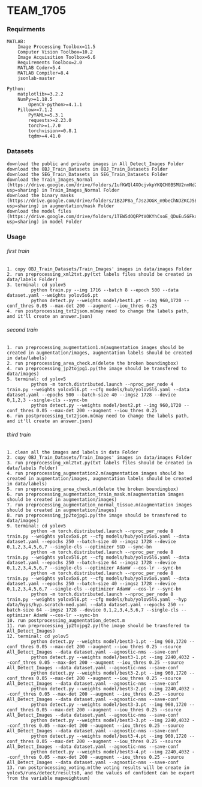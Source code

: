 # TEAM_1705

### Requirments
	MATLAB: 
		Image Processing Toolbox=11.5
		Computer Vision Toolbox=10.2
		Image Acquisition Toolbox=6.6
		Requirements Toolbox=2.0
		MATLAB Coder=5.4
		MATLAB Compiler=8.4
		jsonlab-master
    
	Python:
		matplotlib>=3.2.2
		NumPy>=1.18.5
	    	OpenCV-python>=4.1.1
	   	Pillow>=7.1.2
	    	PyYAML>=5.3.1
	    	requests>=2.23.0
	    	torch>=1.7.0
	    	torchvision>=0.8.1
	    	tqdm>=4.41.0

### Datasets
	download the public and private images in All_Detect_Images Folder
	download the OBJ_Train_Datasets in OBJ_Train_Datasets Folder
	download the SEG_Train_Datasets in SEG_Train_Datasets Folder
	download the Train_Images_Normal (https://drive.google.com/drive/folders/1ufKWQl4XOcjvkpYKQCH0BSMU2nmNd2st?usp=sharing) in Train_Images_Normal Folder
	download the binary masks (https://drive.google.com/drive/folders/1B2JP8a_fJszJOGK_m9beChNJZKCJ5B_9?usp=sharing) in augmentation/mask Folder
	download the model files (https://drive.google.com/drive/folders/1TEW5dOQFPtVOKYhCsoE_QDuEu5GFkoIJ?usp=sharing) in model Folder

### Usage
###### first train
	1. copy OBJ_Train_Datasets/Train_Images' images in data/images Folder
	2. run preprocessing_xml2txt.py(txt labels files should be created in data/labels Folder)
	3. terminal: cd yolov5
		     python train.py --img 1716 --batch 8 --epoch 500 --data dataset.yaml --weights yolov5s6.pt
		     python detect.py --weights model/best1.pt --img 960,1720 --conf_thres 0.05 --max-det 200 --augment --iou_thres 0.25
	4. run postprocessing_txt2json.m(may need to change the labels path, and it'll create an answer.json)
	
###### second train
	1. run preprocessing_augmentation1.m(augmentation images should be created in augmentation/images, augmentation labels should be created in data/labels)
	2. run preprocessing_area_check.m(delete the broken boundingbox)
	4. run preprocessing_jp2tojpg1.py(the image should be transfered to data/images)
	5. terminal: cd yolov5
		     python -m torch.distributed.launch --nproc_per_node 4 train.py --weights yolov5l6.pt --cfg models/hub/yolov5l6.yaml --data dataset.yaml --epochs 500 --batch-size 40 --imgsz 1728 --device 0,1,2,3 --single-cls --sync-bn
		     python detect.py --weights model/best2.pt --img 960,1720 --conf_thres 0.05 --max-det 200 --augment --iou_thres 0.25
	6. run postprocessing_txt2json.m(may need to change the labels path, and it'll create an answer.json)

###### third train
	1. clean all the images and labels in data Folder
	2. copy OBJ_Train_Datasets/Train_Images' images in data/images Folder
	3. run preprocessing_xml2txt.py(txt labels files should be created in data/labels Folder)
	4. run preprocessing_augmentation2.m(augmentation images should be created in augmentation/images, augmentation labels should be created in data/labels)
	5. run preprocessing_area_check.m(delete the broken boundingbox)
	6. run preprocessing_augmentation_train_mask.m(augmentation images should be created in augmentation/images)
	7. run preprocessing_augmentation_normal_tissue.m(augmentation images should be created in augmentation/images)
	8. run preprocessing_jp2tojpg1.py(the image should be transfered to data/images)
	9. terminal: cd yolov5
		     python -m torch.distributed.launch --nproc_per_node 8 train.py --weights yolov5x6.pt --cfg models/hub/yolov5x6.yaml --data dataset.yaml --epochs 250 --batch-size 40 --imgsz 1728 --device 0,1,2,3,4,5,6,7 --single-cls --optimizer SGD --sync-bn
		     python -m torch.distributed.launch --nproc_per_node 8 train.py --weights yolov5l6.pt --cfg models/hub/yolov5l6.yaml --data dataset.yaml --epochs 250 --batch-size 64 --imgsz 1728 --device 0,1,2,3,4,5,6,7 --single-cls --optimizer AdamW --cos-lr --sync-bn
		     python -m torch.distributed.launch --nproc_per_node 8 train.py --weights yolov5x6.pt --cfg models/hub/yolov5x6.yaml --data dataset.yaml --epochs 250 --batch-size 40 --imgsz 1728 --device 0,1,2,3,4,5,6,7 --single-cls --optimizer AdamW --cos-lr --sync-bn
		     python -m torch.distributed.launch --nproc_per_node 8 train.py --weights yolov5l6.pt --cfg models/hub/yolov5l6.yaml --hyp data/hyps/hyp.scratch-med.yaml --data dataset.yaml --epochs 250 --batch-size 64 --imgsz 1728 --device 0,1,2,3,4,5,6,7 --single-cls --optimizer AdamW --cos-lr --sync-bn
	10. run postprocessing_augmentation_detect.m
	11. run preprocessing_jp2tojpg2.py(the image should be transfered to All_Detect_Images)
	12. terminal: cd yolov5
		     python detect.py --weights model/best3-1.pt --img 960,1720 --conf_thres 0.05 --max-det 200 --augment --iou_thres 0.25 --source All_Detect_Images --data dataset.yaml --agnostic-nms --save-conf
		     python detect.py --weights model/best3-1.pt --img 2240,4032 --conf_thres 0.05 --max-det 200 --augment --iou_thres 0.25 --source All_Detect_Images --data dataset.yaml --agnostic-nms --save-conf
		     python detect.py --weights model/best3-2.pt --img 960,1720 --conf_thres 0.05 --max-det 200 --augment --iou_thres 0.25 --source All_Detect_Images --data dataset.yaml --agnostic-nms --save-conf
		     python detect.py --weights model/best3-2.pt --img 2240,4032 --conf_thres 0.05 --max-det 200 --augment --iou_thres 0.25 --source All_Detect_Images --data dataset.yaml --agnostic-nms --save-conf
		     python detect.py --weights model/best3-3.pt --img 960,1720 --conf_thres 0.05 --max-det 200 --augment --iou_thres 0.25 --source All_Detect_Images --data dataset.yaml --agnostic-nms --save-conf
		     python detect.py --weights model/best3-3.pt --img 2240,4032 --conf_thres 0.05 --max-det 200 --augment --iou_thres 0.25 --source All_Detect_Images --data dataset.yaml --agnostic-nms --save-conf
		     python detect.py --weights model/best3-4.pt --img 960,1720 --conf_thres 0.05 --max-det 200 --augment --iou_thres 0.25 --source All_Detect_Images --data dataset.yaml --agnostic-nms --save-conf
		     python detect.py --weights model/best3-4.pt --img 2240,4032 --conf_thres 0.05 --max-det 200 --augment --iou_thres 0.25 --source All_Detect_Images --data dataset.yaml --agnostic-nms --save-conf
	13. run postprocessing_voting.m(the voting results will be create in yolov5/runs/detect/results0, and the values of confident can be export from the variable mapweightsum)
